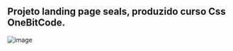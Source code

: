 ## Projeto landing page seals, produzido curso Css OneBitCode.

![image](https://github.com/Bscanto/HTML_CSS_JS_Project/assets/75629284/dd1f4f99-ca49-4447-86bf-85c66b8717b0)


